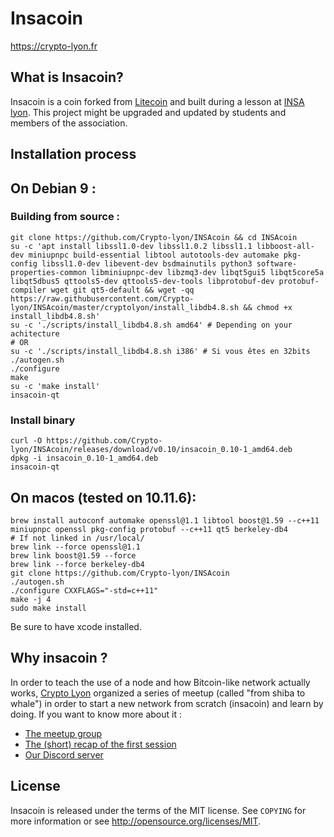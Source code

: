 Insacoin
================================

https://crypto-lyon.fr

What is Insacoin?
----------------

Insacoin is a coin forked from [Litecoin](https://github.com/litecoin-project/litecoin) and built during a lesson at [INSA lyon](https://www.insa-lyon.fr/). This project might be upgraded and updated by students and members of the association. 

Installation process
--------------------
  
## On Debian 9 :
  
### Building from source :
```
git clone https://github.com/Crypto-lyon/INSAcoin && cd INSAcoin
su -c 'apt install libssl1.0-dev libssl1.0.2 libssl1.1 libboost-all-dev miniupnpc build-essential libtool autotools-dev automake pkg-config libssl1.0-dev libevent-dev bsdmainutils python3 software-properties-common libminiupnpc-dev libzmq3-dev libqt5gui5 libqt5core5a libqt5dbus5 qttools5-dev qttools5-dev-tools libprotobuf-dev protobuf-compiler wget git qt5-default && wget -qq https://raw.githubusercontent.com/Crypto-lyon/INSAcoin/master/cryptolyon/install_libdb4.8.sh && chmod +x install_libdb4.8.sh'
su -c './scripts/install_libdb4.8.sh amd64' # Depending on your achitecture
# OR
su -c './scripts/install_libdb4.8.sh i386' # Si vous êtes en 32bits
./autogen.sh
./configure
make
su -c 'make install'
insacoin-qt
```
  
### Install binary
```
curl -O https://github.com/Crypto-lyon/INSAcoin/releases/download/v0.10/insacoin_0.10-1_amd64.deb
dpkg -i insacoin_0.10-1_amd64.deb
insacoin-qt
```
  
## On macos (tested on 10.11.6):
```
brew install autoconf automake openssl@1.1 libtool boost@1.59 --c++11 miniupnpc openssl pkg-config protobuf --c++11 qt5 berkeley-db4
# If not linked in /usr/local/
brew link --force openssl@1.1
brew link boost@1.59 --force
brew link --force berkeley-db4
git clone https://github.com/Crypto-lyon/INSAcoin
./autogen.sh
./configure CXXFLAGS="-std=c++11"
make -j 4
sudo make install
```
Be sure to have xcode installed.


Why insacoin ?
--------------

In order to teach the use of a node and how Bitcoin-like network actually works, [Crypto Lyon](https://crypto-lyon.fr) organized a series of meetup (called "from shiba to whale") in order to start a new network from scratch (insacoin) and learn by doing.
If you want to know more about it :  
- [The meetup group](https://www.meetup.com/Crypto-Lyon/)
- [The (short) recap of the first session](https://medium.com/@darosior/from-shiba-to-lion-first-session-cab6b6f50bc9)
- [Our Discord server](https://discordapp.com/invite/HRyH9va)
  
License
-------

Insacoin is released under the terms of the MIT license. See `COPYING` for more
information or see http://opensource.org/licenses/MIT.


